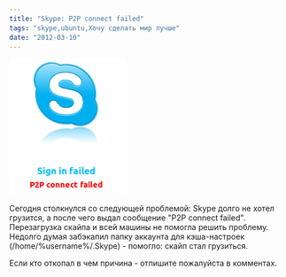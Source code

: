 ```yaml
---
title: "Skype: P2P connect failed"
tags: "skype,ubuntu,Хочу сделать мир лучше"
date: "2012-03-10"
---
```


![](images/skype_fail.png "skype_fail")

Сегодня столкнулся со следующей проблемой: Skype долго не хотел грузится, а после чего выдал сообщение "P2P connect failed". Перезагрузка скайпа и всей машины не помогла решить проблему. Недолго думая забэкапил папку аккаунта для кэша-настроек (/home/%username%/.Skype) - помогло: скайп стал грузиться.

Если кто откопал в чем причина - отпишите пожалуйста в комментах.

